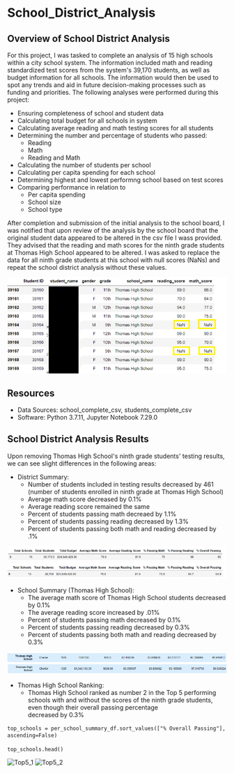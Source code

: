 # School_District_Analysis

## Overview of School District Analysis
For this project, I was tasked to complete an analysis of 15 high schools within a city school system. The information included math and reading standardized test scores from the system's 39,170 students, as well as budget information for all schools.  The information would then be used to spot any trends and aid in future decision-making processes such as funding and priorities. The following analyses were performed during this project:

 * Ensuring completeness of school and student data
 * Calculating total budget for all schools in system
 * Calculating average reading and math testing scores for all students
 * Determining the number and percentage of students who passed:
      + Reading
      + Math
      + Reading and Math
 * Calculating the number of students per school
 * Calculating per capita spending for each school
 * Determining highest and lowest performng school based on test scores
 * Comparing performance in relation to
     + Per capita spending
     + School size
     + School type
     
After completion and submission of the initial analysis to the school board, I was notified that upon review of the analysis by the school board that the original student data appeared to be altered in the csv file I wass provided. They advised that the reading and math scores for the ninth grade students at Thomas High School appeared to be altered. I was asked to replace the data for all ninth grade students at this school with null scores (NaNs) and repeat the school district analysis without these values. 

![Ninth grade scores](https://github.com/crtallent/School_District_Analysis/blob/main/Resources/ninth_grade_png.png)

## Resources
- Data Sources: school_complete_csv, students_complete_csv
- Software: Python 3.7.11, Jupyter Notebook 7.29.0

## School District Analysis Results
Upon removing Thomas High School's ninth grade students' testing results, we can see slight differences in the following areas:

* District Summary:  
  + Number of students included in testing results decreased by 461 (number of students enrolled in ninth grade at Thomas High School)  
  + Average math score decreased by 0.1%  
  + Average reading score remained the same  
  + Percent of students passing math decreaed by 1.1%  
  + Percent of students passing reading decreased by 1.3%  
  + Percent of students passing both math and reading decreased by .1%  




 ![district summary 1]( https://github.com/crtallent/School_District_Analysis/blob/main/Resources/dist_summ1.png "District Summary with THS ninth graders") 
 ![district summary 2]( https://github.com/crtallent/School_District_Analysis/blob/main/Resources/dist_summ2.png "District Summary without THS ninth graders") 
 
 * School Summary (Thomas High School):
   + The average math score of Thomas High School students decreased by 0.1%
   + The average reading score increased by .01%
   + Percent of students passing math decreased by 0.1%
   + Percent of students passing reading decreased by 0.3%
   + Percent of students passing both math and reading decreased by 0.3%


![school_summary_1](https://github.com/crtallent/School_District_Analysis/blob/main/Resources/school_summ1.png "School Summary with THS ninth graders")
![school_summary_2](https://github.com/crtallent/School_District_Analysis/blob/main/Resources/school_summ2.png "School Summary without THS ninth graders")

* Thomas High School Ranking:
  + Thomas High School ranked as number 2 in the Top 5 performing schools with and without the scores of the ninth grade students, even though their overall passing percentage   
    decreased by 0.3%
    
```
top_schools = per_school_summary_df.sort_values(["% Overall Passing"], ascending=False)

top_schools.head()
```

![Top5_1](https://github.com/crtallent/School_District_Analysis/blob/main/Resources/school_top5_1.png "Top 5 with THS ninth graders")
![Top5_2](https://github.com/crtallent/School_District_Analysis/blob/main/Resources/school_top5_2.png "Top 5 without THS ninth graders")
